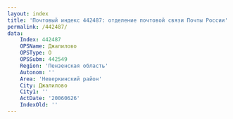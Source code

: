 ```yaml
---
layout: index
title: 'Почтовый индекс 442487: отделение почтовой связи Почты России'
permalink: /442487/
data:
    Index: 442487
    OPSName: Джалилово
    OPSType: О
    OPSSubm: 442549
    Region: 'Пензенская область'
    Autonom: ''
    Area: 'Неверкинский район'
    City: Джалилово
    City1: ''
    ActDate: '20060626'
    IndexOld: ''
---
```

